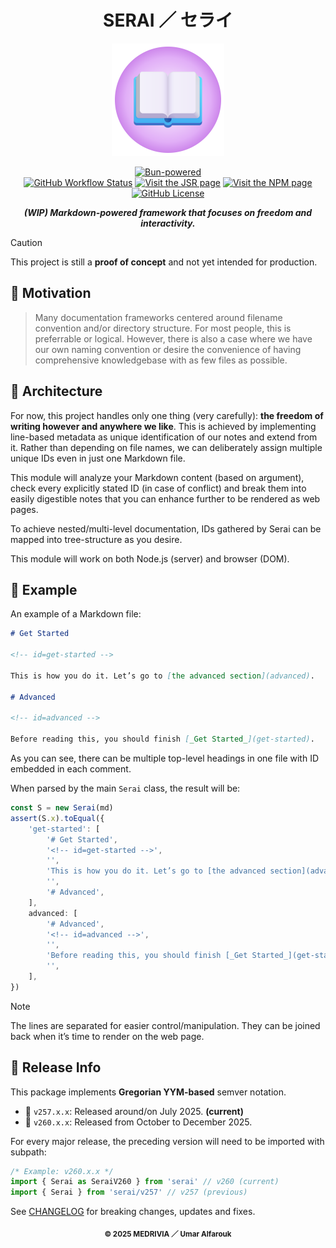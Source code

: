<h1 align="center">SERAI ／ セライ</h1>

<p align="center">
    <img src="res/logo.svg" width="180" height="180" /><br/>
</p>

<p align="center">
    <a href="https://bun.sh/"><img alt="Bun-powered" src="https://img.shields.io/badge/Powered_by_Bun-black?logo=bun&logoColor=fbf0df&style=for-the-badge"/></a>
    <br/>
    <a href="https://github.com/medrivia/serai/actions/workflows/release.yml"><img alt="GitHub Workflow Status" src="https://img.shields.io/github/actions/workflow/status/medrivia/serai/release.yml?event=release"/></a>
    <a href="https://jsr.io/@serai"><img alt="Visit the JSR page" src="https://jsr.io/badges/@serai" /></a>
    <a href="https://www.npmjs.com/package/serai"><img alt="Visit the NPM page" src="https://img.shields.io/npm/v/serai"/></a>
    <a href="https://github.com/medrivia/serai/blob/master/LICENSE"><img alt="GitHub License" src="https://img.shields.io/github/license/medrivia/serai"></a>
</p>

<p align="center">
    <b><i>(WIP) Markdown-powered framework that focuses on freedom and interactivity.</i></b>
</p>

> [!CAUTION]
> This project is still a **proof of concept** and not yet intended for production.

## 🌠 Motivation

> Many documentation frameworks centered around filename convention and/or directory structure. For most people, this is preferrable or logical. However, there is also a case where we have our own naming convention or desire the convenience of having comprehensive knowledgebase with as few files as possible.

## 🎁 Architecture

For now, this project handles only one thing (very carefully): **the freedom of writing however and anywhere we like**. This is achieved by implementing line-based metadata as unique identification of our notes and extend from it. Rather than depending on file names, we can deliberately assign multiple unique IDs even in just one Markdown file.

This module will analyze your Markdown content (based on argument), check every explicitly stated ID (in case of conflict) and break them into easily digestible notes that you can enhance further to be rendered as web pages.

To achieve nested/multi-level documentation, IDs gathered by Serai can be mapped into tree-structure as you desire.

This module will work on both Node.js (server) and browser (DOM).

## 🧭 Example

An example of a Markdown file:

```md
# Get Started

<!-- id=get-started -->

This is how you do it. Let’s go to [the advanced section](advanced).

# Advanced

<!-- id=advanced -->

Before reading this, you should finish [_Get Started_](get-started).
```

As you can see, there can be multiple top-level headings in one file with ID embedded in each comment.

When parsed by the main `Serai` class, the result will be:

```ts
const S = new Serai(md)
assert(S.x).toEqual({
	'get-started': [
		'# Get Started',
		'<!-- id=get-started -->',
		'',
		'This is how you do it. Let’s go to [the advanced section](advanced).',
		'',
		'# Advanced',
	],
	advanced: [
		'# Advanced',
		'<!-- id=advanced -->',
		'',
		'Before reading this, you should finish [_Get Started_](get-started).',
		'',
	],
})
```

> [!NOTE]
> The lines are separated for easier control/manipulation. They can be joined back when it’s time to render on the web page.

## 🔔 Release Info

This package implements **Gregorian YYM-based** semver notation.

- 📅 `v257.x.x`: Released around/on July 2025. **(current)**
- 🚀 `v260.x.x`: Released from October to December 2025.

For every major release, the preceding version will need to be imported with subpath:

```ts
/* Example: v260.x.x */
import { Serai as SeraiV260 } from 'serai' // v260 (current)
import { Serai } from 'serai/v257' // v257 (previous)
```

See [CHANGELOG](https://github.com/medrivia/serai/wiki/changelog) for breaking changes, updates and fixes.

<p align="center"><sub><strong>© 2025 MEDRIVIA ／ Umar Alfarouk</strong></sub></p>
